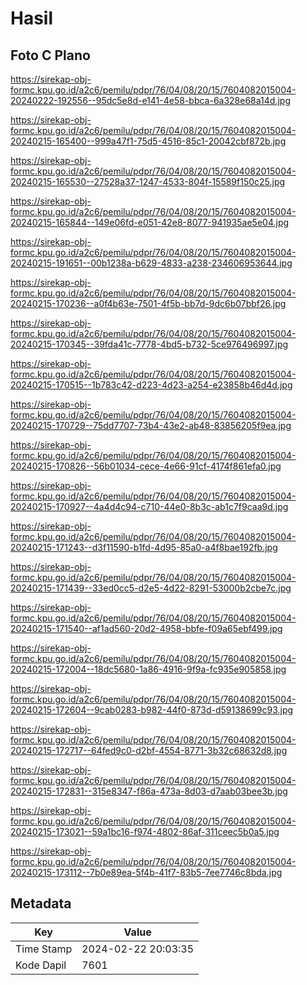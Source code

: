 # Hasil

## Foto C Plano

https://sirekap-obj-formc.kpu.go.id/a2c6/pemilu/pdpr/76/04/08/20/15/7604082015004-20240222-192556--95dc5e8d-e141-4e58-bbca-6a328e68a14d.jpg

https://sirekap-obj-formc.kpu.go.id/a2c6/pemilu/pdpr/76/04/08/20/15/7604082015004-20240215-165400--999a47f1-75d5-4516-85c1-20042cbf872b.jpg

https://sirekap-obj-formc.kpu.go.id/a2c6/pemilu/pdpr/76/04/08/20/15/7604082015004-20240215-165530--27528a37-1247-4533-804f-15589f150c25.jpg

https://sirekap-obj-formc.kpu.go.id/a2c6/pemilu/pdpr/76/04/08/20/15/7604082015004-20240215-165844--149e06fd-e051-42e8-8077-941935ae5e04.jpg

https://sirekap-obj-formc.kpu.go.id/a2c6/pemilu/pdpr/76/04/08/20/15/7604082015004-20240215-191651--00b1238a-b629-4833-a238-234606953644.jpg

https://sirekap-obj-formc.kpu.go.id/a2c6/pemilu/pdpr/76/04/08/20/15/7604082015004-20240215-170236--a0f4b63e-7501-4f5b-bb7d-9dc6b07bbf26.jpg

https://sirekap-obj-formc.kpu.go.id/a2c6/pemilu/pdpr/76/04/08/20/15/7604082015004-20240215-170345--39fda41c-7778-4bd5-b732-5ce976496997.jpg

https://sirekap-obj-formc.kpu.go.id/a2c6/pemilu/pdpr/76/04/08/20/15/7604082015004-20240215-170515--1b783c42-d223-4d23-a254-e23858b46d4d.jpg

https://sirekap-obj-formc.kpu.go.id/a2c6/pemilu/pdpr/76/04/08/20/15/7604082015004-20240215-170729--75dd7707-73b4-43e2-ab48-83856205f9ea.jpg

https://sirekap-obj-formc.kpu.go.id/a2c6/pemilu/pdpr/76/04/08/20/15/7604082015004-20240215-170826--56b01034-cece-4e66-91cf-4174f861efa0.jpg

https://sirekap-obj-formc.kpu.go.id/a2c6/pemilu/pdpr/76/04/08/20/15/7604082015004-20240215-170927--4a4d4c94-c710-44e0-8b3c-ab1c7f9caa9d.jpg

https://sirekap-obj-formc.kpu.go.id/a2c6/pemilu/pdpr/76/04/08/20/15/7604082015004-20240215-171243--d3f11590-b1fd-4d95-85a0-a4f8bae192fb.jpg

https://sirekap-obj-formc.kpu.go.id/a2c6/pemilu/pdpr/76/04/08/20/15/7604082015004-20240215-171439--33ed0cc5-d2e5-4d22-8291-53000b2cbe7c.jpg

https://sirekap-obj-formc.kpu.go.id/a2c6/pemilu/pdpr/76/04/08/20/15/7604082015004-20240215-171540--af1ad560-20d2-4958-bbfe-f09a65ebf499.jpg

https://sirekap-obj-formc.kpu.go.id/a2c6/pemilu/pdpr/76/04/08/20/15/7604082015004-20240215-172004--18dc5680-1a86-4916-9f9a-fc935e905858.jpg

https://sirekap-obj-formc.kpu.go.id/a2c6/pemilu/pdpr/76/04/08/20/15/7604082015004-20240215-172604--9cab0283-b982-44f0-873d-d59138699c93.jpg

https://sirekap-obj-formc.kpu.go.id/a2c6/pemilu/pdpr/76/04/08/20/15/7604082015004-20240215-172717--64fed9c0-d2bf-4554-8771-3b32c68632d8.jpg

https://sirekap-obj-formc.kpu.go.id/a2c6/pemilu/pdpr/76/04/08/20/15/7604082015004-20240215-172831--315e8347-f86a-473a-8d03-d7aab03bee3b.jpg

https://sirekap-obj-formc.kpu.go.id/a2c6/pemilu/pdpr/76/04/08/20/15/7604082015004-20240215-173021--59a1bc16-f974-4802-86af-311ceec5b0a5.jpg

https://sirekap-obj-formc.kpu.go.id/a2c6/pemilu/pdpr/76/04/08/20/15/7604082015004-20240215-173112--7b0e89ea-5f4b-41f7-83b5-7ee7746c8bda.jpg


## Metadata

| Key        | Value               |
| ---------- | ------------------- |
| Time Stamp | 2024-02-22 20:03:35 |
| Kode Dapil | 7601                |



